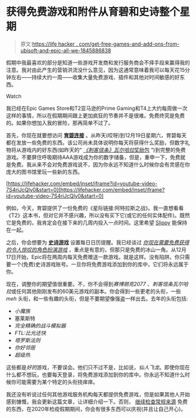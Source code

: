 # 获得免费游戏和附件从育碧和史诗整个星期

> 原文:[https://life hacker . com/get-free-games-and-add-ons-from-ubisoft-and-epic-all-we-1845886838](https://lifehacker.com/get-free-games-and-add-ons-from-ubisoft-and-epic-all-we-1845886838)

假期中我最喜欢的部分是知道一些游戏开发商和发行服务商会不择手段来赢得我的注意。我对由此产生的营销洪流没什么意见，因为这通常意味着我可以每天花15分钟左右——持续大约一周——收集大量免费游戏、插件和其他对时间敏感的好东西。

Watch

我已经在Epic Games Store和T2亚马逊的Prime Gaming和T4上大约每周做一次这样的事情，所以在假期期间跟上更加疯狂的节奏并不是很难。免费终究是免费的。如果你想加入我的冒险，那再简单不过了。

首先，你现在就要想访问 [**育碧连接**](https://ubisoftconnect.com/en-US/) 。从昨天(哎呀)到12月19日星期六，育碧每天都在发放一些免费的东西。该公司尚未具体说明你每天将获得什么奖励，但数字礼物将从游戏内的好东西(如昨天的“ [*《刺客信条》瓦尔哈拉*奖励包](https://news.ubisoft.com/en-us/article/ut7KmmbHvdqv1foNnrauO/ubisofts-happy-holidays---get-free-rewards-for-assassins-creed-valhalla) ”)到完整的免费游戏。不要屏住呼吸期待AAA游戏成为你的数字储备，但是，重申一下，免费就是免费。我从来不会对免费游戏说不，因为你永远不知道什么时候你会有灵感在你庞大的图书馆里玩一些新的东西。

 [https://lifehacker.com/embed/inset/iframe?id=youtube-video-7S4riJcQly0&start=0](https://lifehacker.com/embed/inset/iframe?id=youtube-video-7S4riJcQly0&start=0) 

例如，今天，育碧提供了一份免费的《星际链接:阿特拉斯之战》。我一直想看看《T2》这本书，但对它并不感兴趣，所以没有买下它(或它的任何实体配件)。既然它是免费的，我肯定会在接下来的几周内投入一点时间。这里希望 [Slippy](https://www.youtube.com/watch?v=7S4riJcQly0) 能保持在一起。

之后，你会想要为 [**史诗游戏**](https://www.epicgames.com/store/en-US/download) 设置每日日历提醒。我已经谈过 [*你现在需要免费获得的令人惊叹的角色扮演游戏*](https://lifehacker.com/get-two-of-obsidian-entertainments-best-pc-rpgs-for-fre-1845845998) ，重点是有意的，但那只是免费的冰山一角。从12月17日开始，Epic将在两周内每天免费赠送一款游戏。就是这样。没有陷阱。你只需要一个(免费)史诗游戏账号。一旦你将免费游戏添加到你的库中，它们将永远属于你。

现在，调整你的期望值很重要。不，你不会得到*赛博朋克2077* 、*刺客信条瓦尔哈拉*或任何其他刚刚发布的60美元游戏的副本。你会得到一些更老的头衔，一些 *meh* 头衔，和一些有趣的头衔，但是不要期望像强盗一样出去。去年的头衔包括:

*   *小魔族*
*   塞莱斯特
*   *完全精确的战斗模拟器*
*   *FTL:比光还快*
*   *塔罗斯法则*
*   *你好邻居*
*   *超级热*

这些都是*好的*游戏，不要误会。他们只不过不是，比如说，*仙人飞龙*。即使你现在什么都不想玩，也要每天登录，将免费游戏添加到你的库中。你永远不知道什么时候你可能需要为某个特定的头衔挠痒痒。

我还没有听说过任何其他游戏服务机构每天都提供免费游戏，但是如果其他人开始感到慷慨，我会更新这篇文章，让详细介绍一下。否则， [继续检查常规来源](https://lifehacker.com/get-free-aaa-games-and-in-game-items-by-checking-these-1832733587) 免费的东西，在2020年检疫假期期间，你会有很多东西可以庆祝(并且让自己开心)。